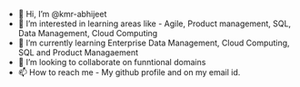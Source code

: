 - 👋 Hi, I’m @kmr-abhijeet
- 👀 I’m interested in learning areas like - Agile, Product management, SQL, Data Management, Cloud Computing
- 🌱 I’m currently learning Enterprise Data Management, Cloud Computing, SQL and Product Managaement
- 💞️ I’m looking to collaborate on funntional domains
- 📫 How to reach me - My github profile and on my email id.

<!---
kmr-abhijeet/kmr-abhijeet is a ✨ special ✨ repository because its `README.md` (this file) appears on your GitHub profile.
You can click the Preview link to take a look at your changes.
--->
